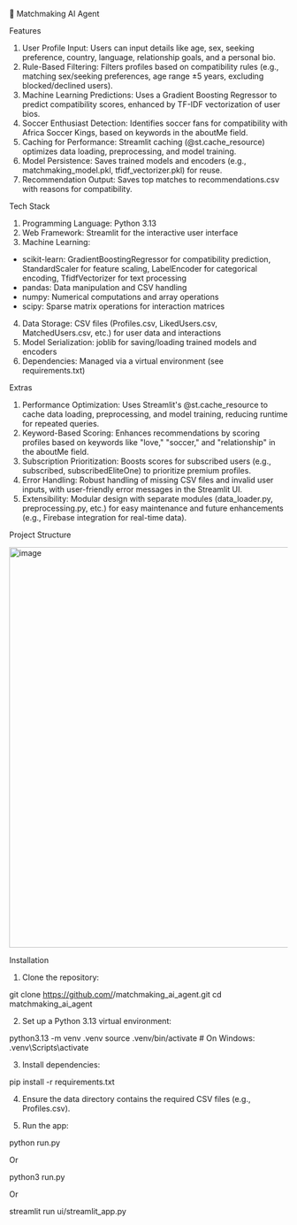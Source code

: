 🤖 Matchmaking AI Agent

Features
1) User Profile Input: Users can input details like age, sex, seeking preference, country, language, relationship goals, and a personal bio.
2) Rule-Based Filtering: Filters profiles based on compatibility rules (e.g., matching sex/seeking preferences, age range ±5 years, excluding blocked/declined users).
3) Machine Learning Predictions: Uses a Gradient Boosting Regressor to predict compatibility scores, enhanced by TF-IDF vectorization of user bios.
4) Soccer Enthusiast Detection: Identifies soccer fans for compatibility with Africa Soccer Kings, based on keywords in the aboutMe field.
5) Caching for Performance: Streamlit caching (@st.cache_resource) optimizes data loading, preprocessing, and model training.
6) Model Persistence: Saves trained models and encoders (e.g., matchmaking_model.pkl, tfidf_vectorizer.pkl) for reuse.
7) Recommendation Output: Saves top matches to recommendations.csv with reasons for compatibility.

Tech Stack
1) Programming Language: Python 3.13
2) Web Framework: Streamlit for the interactive user interface
3) Machine Learning:
- scikit-learn: GradientBoostingRegressor for compatibility prediction, StandardScaler for feature scaling, LabelEncoder for categorical encoding, TfidfVectorizer for text processing
- pandas: Data manipulation and CSV handling
- numpy: Numerical computations and array operations
- scipy: Sparse matrix operations for interaction matrices
4) Data Storage: CSV files (Profiles.csv, LikedUsers.csv, MatchedUsers.csv, etc.) for user data and interactions
5) Model Serialization: joblib for saving/loading trained models and encoders
6) Dependencies: Managed via a virtual environment (see requirements.txt)

Extras
1) Performance Optimization: Uses Streamlit's @st.cache_resource to cache data loading, preprocessing, and model training, reducing runtime for repeated queries.
2) Keyword-Based Scoring: Enhances recommendations by scoring profiles based on keywords like "love," "soccer," and "relationship" in the aboutMe field.
3) Subscription Prioritization: Boosts scores for subscribed users (e.g., subscribed, subscribedEliteOne) to prioritize premium profiles.
4) Error Handling: Robust handling of missing CSV files and invalid user inputs, with user-friendly error messages in the Streamlit UI.
5) Extensibility: Modular design with separate modules (data_loader.py, preprocessing.py, etc.) for easy maintenance and future enhancements (e.g., Firebase integration for real-time data).

Project Structure

<img width="755" height="724" alt="image" src="https://github.com/user-attachments/assets/2d2bc93f-0cc8-4b4a-a4d9-3ef8c33698ea" />

Installation

1) Clone the repository:

git clone https://github.com/<your-username>/matchmaking_ai_agent.git
cd matchmaking_ai_agent

2) Set up a Python 3.13 virtual environment:

python3.13 -m venv .venv
source .venv/bin/activate  # On Windows: .venv\Scripts\activate

3) Install dependencies:

pip install -r requirements.txt


4) Ensure the data directory contains the required CSV files (e.g., Profiles.csv).

5) Run the app:

python run.py

Or

python3 run.py

Or 

streamlit run ui/streamlit_app.py



